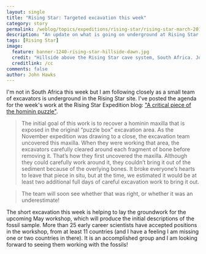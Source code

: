 ```yaml
---
layout: single 
title: "Rising Star: Targeted excavation this week" 
category: story
permalink: /weblog/topics/expeditions/rising-star/rising-star-march-2014.html
description: "An update on what is going on underground at Rising Star."
tags: [Rising Star] 
image:
  feature: banner-1240-rising-star-hillside-dawn.jpg
  credit: "Hillside above the Rising Star cave system, South Africa. John Hawks CC-BY-NC-ND"
  creditlink: /cc
comments: false 
author: John Hawks 
---
```


I'm not in South Africa this week but I am following closely as a small team of excavators is underground in the Rising Star site. I've posted the agenda for the week's work at the Rising Star Expedition blog: <a href="http://newswatch.nationalgeographic.com/2014/03/26/a-critical-piece-of-the-hominin-puzzle/">"A critical piece of the hominin puzzle"</a>. 

<blockquote>The initial goal of this work is to recover a hominin maxilla that is exposed in the original “puzzle box” excavation area. As the November expedition was drawing to a close, the excavation team uncovered this maxilla. When they were working that area, the excavators carefully cleared around each fragment of bone before removing it. That’s how they first uncovered the maxilla. Although they could carefully work around it, they couldn’t bring it out of the sediment because of the overlying bones. It broke everyone’s hearts to leave that piece in situ, but at the time, we estimated it would be at least two additional full days of careful excavation work to bring it out.</blockquote>

<blockquote>The team will soon see whether that was right, or whether it was an underestimate!</blockquote>

The short excavation this week is helping to lay the groundwork for the upcoming May workshop, which will produce the initial descriptions of the fossil sample. More than 25 early career scientists have accepted positions in the workshop, from at least 11 countries (and I have a feeling I am missing one or two countries in there). It is an accomplished group and I am looking forward to seeing them working with the fossils!

 


